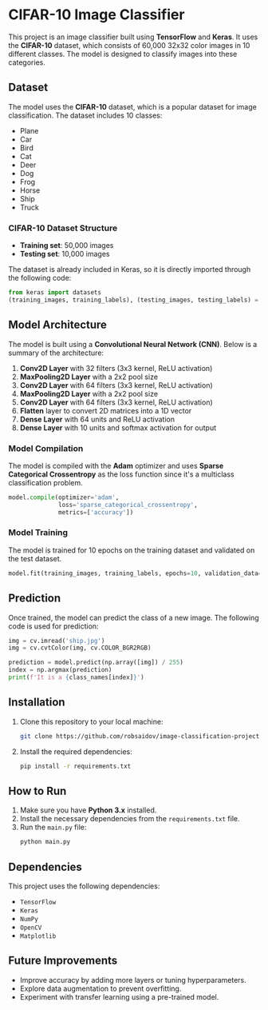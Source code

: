 
# CIFAR-10 Image Classifier

This project is an image classifier built using **TensorFlow** and **Keras**. It uses the **CIFAR-10** dataset, which consists of 60,000 32x32 color images in 10 different classes. The model is designed to classify images into these categories.

## Dataset

The model uses the **CIFAR-10** dataset, which is a popular dataset for image classification. The dataset includes 10 classes:

- Plane
- Car
- Bird
- Cat
- Deer
- Dog
- Frog
- Horse
- Ship
- Truck

### CIFAR-10 Dataset Structure

- **Training set**: 50,000 images
- **Testing set**: 10,000 images

The dataset is already included in Keras, so it is directly imported through the following code:

```python
from keras import datasets
(training_images, training_labels), (testing_images, testing_labels) = datasets.cifar10.load_data()
```

## Model Architecture

The model is built using a **Convolutional Neural Network (CNN)**. Below is a summary of the architecture:

1. **Conv2D Layer** with 32 filters (3x3 kernel, ReLU activation)
2. **MaxPooling2D Layer** with a 2x2 pool size
3. **Conv2D Layer** with 64 filters (3x3 kernel, ReLU activation)
4. **MaxPooling2D Layer** with a 2x2 pool size
5. **Conv2D Layer** with 64 filters (3x3 kernel, ReLU activation)
6. **Flatten** layer to convert 2D matrices into a 1D vector
7. **Dense Layer** with 64 units and ReLU activation
8. **Dense Layer** with 10 units and softmax activation for output

### Model Compilation

The model is compiled with the **Adam** optimizer and uses **Sparse Categorical Crossentropy** as the loss function since it's a multiclass classification problem.

```python
model.compile(optimizer='adam', 
              loss='sparse_categorical_crossentropy', 
              metrics=['accuracy'])
```

### Model Training

The model is trained for 10 epochs on the training dataset and validated on the test dataset.

```python
model.fit(training_images, training_labels, epochs=10, validation_data=(testing_images, testing_labels))
```

## Prediction

Once trained, the model can predict the class of a new image. The following code is used for prediction:

```python
img = cv.imread('ship.jpg')
img = cv.cvtColor(img, cv.COLOR_BGR2RGB)

prediction = model.predict(np.array([img]) / 255)
index = np.argmax(prediction)
print(f'It is a {class_names[index]}')
```

## Installation

1. Clone this repository to your local machine:
   ```bash
   git clone https://github.com/robsaidov/image-classification-project.git
   ```
   
2. Install the required dependencies:
   ```bash
   pip install -r requirements.txt
   ```

## How to Run

1. Make sure you have **Python 3.x** installed.
2. Install the necessary dependencies from the `requirements.txt` file.
3. Run the `main.py` file:
   ```bash
   python main.py
   ```

## Dependencies

This project uses the following dependencies:

- `TensorFlow`
- `Keras`
- `NumPy`
- `OpenCV`
- `Matplotlib`

## Future Improvements

- Improve accuracy by adding more layers or tuning hyperparameters.
- Explore data augmentation to prevent overfitting.
- Experiment with transfer learning using a pre-trained model.
